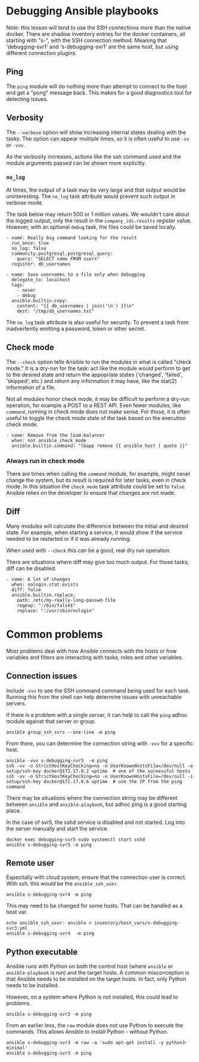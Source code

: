 # Debugging Ansible playbooks

Note: this lesson will tend to use the SSH connections more than the native docker.
There are shadow inventory entries for the docker containers, all starting with "s-",
with the SSH connection method.  Meaning that 'debugging-svr1' and 's-debugging-svr1'
are the same host, but using different connection plugins.

## Ping

The `ping` module will do nothing more than attempt to connect to the host and get
a "pong" message back.  This makes for a good diagnostics tool for detecting issues.

## Verbosity

The `--verbose` option will show increasing internal states dealing with
the tasks.  The option can appear multiple times, so it is often useful
to use `-vv` or `-vvv`.

As the verbosity increases, actions like the ssh command used and the module
arguments passed can be shown more explicitly.

### `no_log`

At times, the output of a task may be very large and that output would
be uninteresting.  The `no_log` task attribute would prevent such output
in verbose mode.

The task below may return 500 or 1 million values.  We wouldn't care about
the logged output, only the result in the `company_ids.results` register value.
However, with an optional `debug` task, the files could be saved locally.

    - name: Really big command looking for the result
      run_once: true
      no_log: false
      community.postgresql.postgresql_query:
        query: "SELECT name FROM users"
      register: db_usernames

    - name: Save usernames to a file only when debugging
      delegate_to: localhost
      tags:
        - never
        - debug
      ansible.builtin.copy:
        content: "{{ db_usernames | join('\n') }}\n"
        dest: "/tmp/db_usernames.txt"

The `no_log` task attribute is also useful for security.  To prevent a
task from inadvertently emitting a password, token or other secret.

## Check mode

The `--check` option tells Ansible to run the modules in what is called
"check mode." It is a dry-run for the task: act like the module would
perform to get to the desired state and return the appopriate states
('changed', 'failed', 'skipped', etc.) and return any information it
may have, like the stat(2) information of a file.

Not all modules honor check mode, it may be difficult to perform a dry-run
operation, for example a POST to a REST API.  Even fewer modules, like `command`,
running in check mode does not make sense.  For those, it is often useful to
toggle the check mode state of the task based on the execution check mode.

    - name: Remove from the load-balancer
      when: not ansible_check_mode
      ansible.builtin.command: "lbapp remove {{ ansible_host | quote }}"

### Always run in check mode

There are times when calling the `command` module, for example, might never
change the system, but its result is required for later tasks, even in check mode.
In this situation the `check_mode` task attribute could be set to `false`.  Ansible
relies on the developer to ensure that changes are not made.

## Diff

Many modules will calculate the difference between the initial and desired state.
For example, when starting a service, it would show if the service needed to be
restarted or if it was already running.

When used with `--check` this can be a good, real dry run operation.

There are situations where diff may give too much output.  For those tasks, diff
can be disabled.

    - name: A lot of changes
      when: nologin.stat.exists
      diff: false
      ansible.builtin.replace:
        path: /etc/my-really-long-passwd-file
        regexp: ":/bin/false$"
        replace: ":/usr/sbin/nologin"

# Common problems

Most problems deal with how Ansible connects with the hosts or how variables
and filters are interacting with tasks, roles and other variables.

## Connection issues

Include `-vvv` to see the SSH command command being used for each task.  Running
this from the shell can help determine issues with unreachable servers.

If there is a problem with a single server, it can help to call the `ping` adhoc
module against that server or group.

    ansible group_ssh_svrs --one-line -m ping

From there, you can determine the connection string with `-vvv` for a specific host.

    ansible -vvv s-debugging-svr5  -m ping
    ssh -vv -o StrictHostKeyChecking=no -o UserKnownHostsFile=/dev/null -o setup/ssh-key docker@172.17.0.2 uptime  # one of the suceessful hosts
    ssh -vv -o StrictHostKeyChecking=no -o UserKnownHostsFile=/dev/null -i setup/ssh-key docker@172.17.0.6 uptime  # use the IP from the ping command

There may be situations where the connection string may be different between
`ansible` and `ansible-playbook`, but adhoc ping is a good starting place.

In the case of svr5, the sshd service is disabled and not started.  Log into the server manually and start the service.

    docker exec debugging-svr5 sudo systemctl start sshd
    ansible s-debugging-svr5 -m ping

## Remote user

Espectially with cloud system, ensure that the connection user is correct.  With
ssh, this would be the `ansible_ssh_user`.

    ansible s-debugging-svr4 -m ping

This may need to be changed for some hosts.  That can be handled as a host var.

    echo ansible_ssh_user: ansible > inventory/host_vars/s-debugging-svr3.yml
    ansible s-debugging-svr4  -m ping

## Python executable

Ansible runs with Python on both the control host (where `ansible` or `ansible-playbook` is run) and the target hosts.  A common misconception is that Ansible needs to be installed on the target hosts.  In fact, only Python needs to be installed.

However, on a system where Python is not installed, this could lead to problems.

    ansible s-debugging-svr3 -m ping

From an earlier less, the `raw` module does _not_ use Python to execute the commands.  This allows Ansible to install Python - without Python.

    ansible s-debugging-svr3 -m raw -a 'sudo apt-get install -y python3-minimal'
    ansible s-debugging-svr3 -m ping

